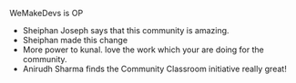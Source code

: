  WeMakeDevs is OP

- Sheiphan Joseph says that this community is amazing.
- Sheiphan made this change
- More power to kunal. love the work which your are doing for the community.
- Anirudh Sharma finds the Community Classroom initiative really great!
